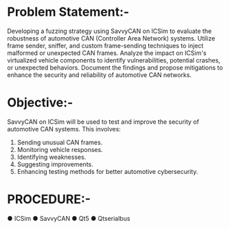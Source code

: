 # Problem Statement:- 
Developing a fuzzing strategy using SavvyCAN on ICSim to evaluate the robustness of automotive 
CAN (Controller Area Network) systems. Utilize frame sender, sniffer, and custom frame-sending 
techniques to inject malformed or unexpected CAN frames. Analyze the impact on ICSim's 
virtualized vehicle components to identify vulnerabilities, potential crashes, or unexpected 
behaviors. Document the findings and propose mitigations to enhance the security and reliability 
of automotive CAN networks. 
# Objective:- 
SavvyCAN on ICSim will be used to test and improve the security of automotive CAN systems. 
This involves: 
1. Sending unusual CAN frames. 
2. Monitoring vehicle responses. 
3. Identifying weaknesses. 
4. Suggesting improvements. 
5. Enhancing testing methods for better automotive cybersecurity. 
# PROCEDURE:- 
● ICSim 
● SavvyCAN 
● Qt5 
● Qtserialbus 

